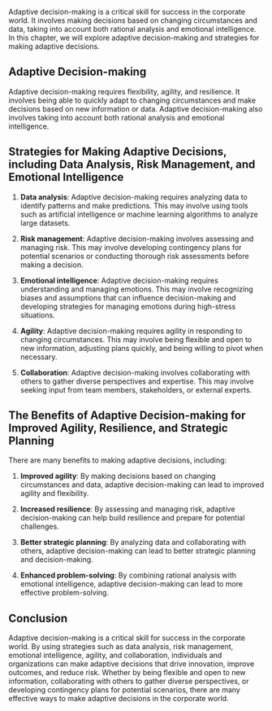 
Adaptive decision-making is a critical skill for success in the corporate world. It involves making decisions based on changing circumstances and data, taking into account both rational analysis and emotional intelligence. In this chapter, we will explore adaptive decision-making and strategies for making adaptive decisions.

Adaptive Decision-making
------------------------

Adaptive decision-making requires flexibility, agility, and resilience. It involves being able to quickly adapt to changing circumstances and make decisions based on new information or data. Adaptive decision-making also involves taking into account both rational analysis and emotional intelligence.

Strategies for Making Adaptive Decisions, including Data Analysis, Risk Management, and Emotional Intelligence
--------------------------------------------------------------------------------------------------------------

1. **Data analysis**: Adaptive decision-making requires analyzing data to identify patterns and make predictions. This may involve using tools such as artificial intelligence or machine learning algorithms to analyze large datasets.

2. **Risk management**: Adaptive decision-making involves assessing and managing risk. This may involve developing contingency plans for potential scenarios or conducting thorough risk assessments before making a decision.

3. **Emotional intelligence**: Adaptive decision-making requires understanding and managing emotions. This may involve recognizing biases and assumptions that can influence decision-making and developing strategies for managing emotions during high-stress situations.

4. **Agility**: Adaptive decision-making requires agility in responding to changing circumstances. This may involve being flexible and open to new information, adjusting plans quickly, and being willing to pivot when necessary.

5. **Collaboration**: Adaptive decision-making involves collaborating with others to gather diverse perspectives and expertise. This may involve seeking input from team members, stakeholders, or external experts.

The Benefits of Adaptive Decision-making for Improved Agility, Resilience, and Strategic Planning
-------------------------------------------------------------------------------------------------

There are many benefits to making adaptive decisions, including:

1. **Improved agility**: By making decisions based on changing circumstances and data, adaptive decision-making can lead to improved agility and flexibility.

2. **Increased resilience**: By assessing and managing risk, adaptive decision-making can help build resilience and prepare for potential challenges.

3. **Better strategic planning**: By analyzing data and collaborating with others, adaptive decision-making can lead to better strategic planning and decision-making.

4. **Enhanced problem-solving**: By combining rational analysis with emotional intelligence, adaptive decision-making can lead to more effective problem-solving.

Conclusion
----------

Adaptive decision-making is a critical skill for success in the corporate world. By using strategies such as data analysis, risk management, emotional intelligence, agility, and collaboration, individuals and organizations can make adaptive decisions that drive innovation, improve outcomes, and reduce risk. Whether by being flexible and open to new information, collaborating with others to gather diverse perspectives, or developing contingency plans for potential scenarios, there are many effective ways to make adaptive decisions in the corporate world.
